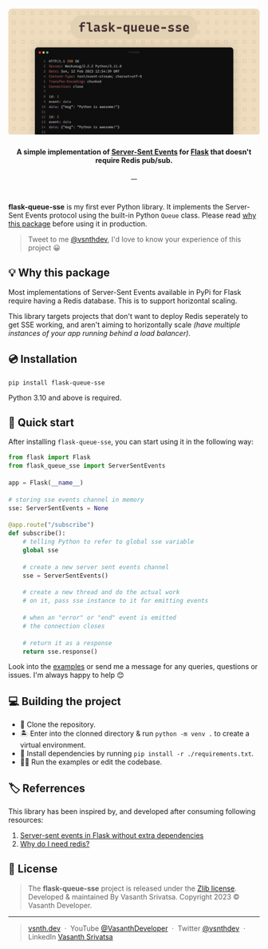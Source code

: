 <h5 align="center">
    <img src="https://raw.githubusercontent.com/vsnthdev/flask-queue-sse/designs/header.png" alt="flask-queue-sse">
</h5>
<p align="center">
    <strong>
        A simple implementation of <a href="https://web.dev/eventsource-basics">Server-Sent Events</a> for <a
            href="https://flask.palletsprojects.com">Flask</a> that
        doesn't require Redis pub/sub.
    </strong>
</p>
<p align="center">
    <a target="_blank" rel="noopener" href="https://pypi.org/project/flask-queue-sse">
        <img src="https://img.shields.io/pypi/v/flask-queue-sse?style=flat-square" alt="">
    </a>
    <a target="_blank" rel="noopener" href="https://pypi.org/project/flask-queue-sse/#history">
        <img src="https://img.shields.io/pypi/dm/flask-queue-sse" alt="">
    </a>
    <a href="https://github.com/vsnthdev/flask-queue-sse/issues">
        <img src="https://img.shields.io/github/issues/vsnthdev/flask-queue-sse.svg?style=flat-square" alt="">
    </a>
    <a href="https://github.com/vsnthdev/flask-queue-sse/commits/main">
        <img src="https://img.shields.io/github/last-commit/vsnthdev/flask-queue-sse.svg?style=flat-square" alt="">
    </a>
</p>
<br>

<!-- header -->

**flask-queue-sse** is my first ever Python library. It implements the Server-Sent Events protocol using the built-in Python `Queue` class. Please read [why this package](#💡-why-this-package) before using it in production.

> Tweet to me <a target="_blank" rel="noopener" href="https://vas.cx/twitter">@vsnthdev</a>, I'd love to know your
experience of this project 😀

## 💡 Why this package

Most implementations of Server-Sent Events available in PyPi for Flask require having a Redis database. This is to support horizontal scaling.

This library targets projects that don't want to deploy Redis seperately to get SSE working, and aren't aiming to horizontally scale _(have multiple instances of your app running behind a load balancer)_.

## 💿 Installation

```
pip install flask-queue-sse
```

Python 3.10 and above is required.

## 🚀 Quick start

After installing `flask-queue-sse`, you can start using it in the following way:

```python
from flask import Flask
from flask_queue_sse import ServerSentEvents

app = Flask(__name__)

# storing sse events channel in memory
sse: ServerSentEvents = None

@app.route("/subscribe")
def subscribe():
    # telling Python to refer to global sse variable
    global sse

    # create a new server sent events channel
    sse = ServerSentEvents()

    # create a new thread and do the actual work
    # on it, pass sse instance to it for emitting events
    
    # when an "error" or "end" event is emitted
    # the connection closes

    # return it as a response
    return sse.response()
```

Look into the [examples](https://github.com/vsnthdev/flask-queue-sse/tree/main/examples) or send me a message for any queries, questions or issues. I'm always happy to help 😊

## 💻 Building the project

- 📁 Clone the repository.
- 🏝️ Enter into the clonned directory & run `python -m venv .` to create a virtual environment.
- 🔨 Install dependencies by running `pip install -r ./requirements.txt`.
- 👨‍💻 Run the examples or edit the codebase.

## 🏷️ Referrences

This library has been inspired by, and developed after consuming following resources:

1. [Server-sent events in Flask without extra dependencies](https://maxhalford.github.io/blog/flask-sse-no-deps)
2. [Why do I need redis?](https://github.com/singingwolfboy/flask-sse/issues/7)

<!-- footer -->

## 📰 License
> The **flask-queue-sse** project is released under the [Zlib license](https://github.com/vsnthdev/flask-queue-sse/blob/main/LICENSE.md). <br> Developed &amp; maintained By Vasanth Srivatsa. Copyright 2023 © Vasanth Developer.
<hr>

> <a href="https://vsnth.dev" target="_blank" rel="noopener">vsnth.dev</a> &nbsp;&middot;&nbsp;
> YouTube <a href="https://vas.cx/videos" target="_blank" rel="noopener">@VasanthDeveloper</a> &nbsp;&middot;&nbsp;
> Twitter <a href="https://vas.cx/twitter" target="_blank" rel="noopener">@vsnthdev</a> &nbsp;&middot;&nbsp;
> LinkedIn <a href="https://vas.cx/linkedin" target="_blank" rel="noopener">Vasanth Srivatsa</a>